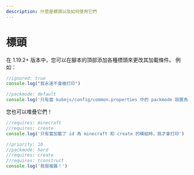 ```yaml
---
description: 什麼是標頭以及如何使用它們
---
```


# 標頭

在 1.19.2+ 版本中，您可以在腳本的頂部添加各種標頭來更改其加載條件。
例如：

```js
//ignored: true
console.log("我永遠不會被打印")
```

```js
//packmode: default
console.log('只有當 kubejs/config/common.properties 中的 packmode 設置為 default 時，我才會打印')
```

您也可以堆疊它們！

```js
//requires: minecraft
//requires: create
console.log('只有當加載了 id 為 minecraft 和 create 的模組時，我才會打印')
```

```js
//priority: 10
//packmode: hard
//requires: create
//requires: tconstruct
console.log('我很複雜！')
```